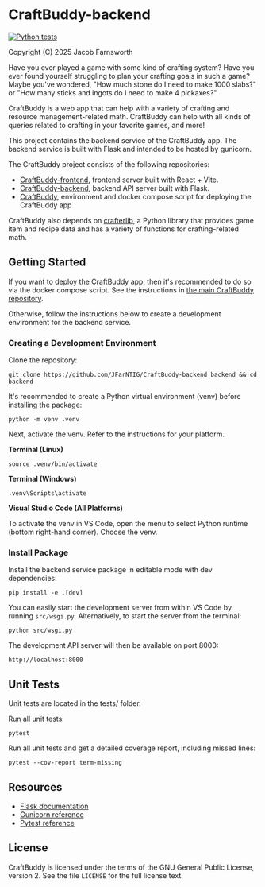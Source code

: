 # CraftBuddy-backend

[![Python tests](https://github.com/JFarNTIG/CraftBuddy-backend/actions/workflows/ci.yaml/badge.svg)](https://github.com/JFarNTIG/CraftBuddy-backend/actions/workflows/ci.yaml)

Copyright (C) 2025 Jacob Farnsworth

Have you ever played a game with some kind of crafting system? Have you ever found yourself struggling to plan your crafting goals in such a game? Maybe you've wondered, "How much stone do I need to make 1000 slabs?" or "How many sticks and ingots do I need to make 4 pickaxes?"

CraftBuddy is a web app that can help with a variety of crafting and resource management-related math. CraftBuddy can help with all kinds of queries related to crafting in your favorite games, and more!

This project contains the backend service of the CraftBuddy app. The backend service is built with Flask and intended to be hosted by gunicorn.

The CraftBuddy project consists of the following repositories:
* [CraftBuddy-frontend](https://github.com/JFarNTIG/CraftBuddy-frontend), frontend server built with React + Vite.
* [CraftBuddy-backend](https://github.com/JFarNTIG/CraftBuddy-backend), backend API server built with Flask.
* [CraftBuddy](https://github.com/JFarNTIG/CraftBuddy), environment and docker compose script for deploying the CraftBuddy app

CraftBuddy also depends on [crafterlib](https://github.com/JFarNTIG/crafterlib), a Python library that provides game item and recipe data and has a variety of functions for crafting-related math.

## Getting Started

If you want to deploy the CraftBuddy app, then it's recommended to do so via the docker compose script. See the instructions in [the main CraftBuddy repository](https://github.com/JFarNTIG/CraftBuddy).

Otherwise, follow the instructions below to create a development environment for the backend service.

### Creating a Development Environment

Clone the repository:
```
git clone https://github.com/JFarNTIG/CraftBuddy-backend backend && cd backend
```

It's recommended to create a Python virtual environment (venv) before installing the package:
```
python -m venv .venv
```

Next, activate the venv. Refer to the instructions for your platform.

**Terminal (Linux)**
```
source .venv/bin/activate
```

**Terminal (Windows)**
```
.venv\Scripts\activate
```

**Visual Studio Code (All Platforms)**

To activate the venv in VS Code, open the menu to select Python runtime (bottom right-hand corner). Choose the venv.


### Install Package

Install the backend service package in editable mode with dev dependencies:
```
pip install -e .[dev]
```

You can easily start the development server from within VS Code by running `src/wsgi.py`. Alternatively, to start the server from the terminal:
```
python src/wsgi.py
```

The development API server will then be available on port 8000:
```
http://localhost:8000
```

## Unit Tests

Unit tests are located in the tests/ folder.

Run all unit tests:

```
pytest
```

Run all unit tests and get a detailed coverage report, including missed lines:

```
pytest --cov-report term-missing
```

## Resources

* [Flask documentation](https://flask.palletsprojects.com/en/stable/)
* [Gunicorn reference](https://docs.gunicorn.org/en/stable/)
* [Pytest reference](https://docs.pytest.org/en/stable/)

## License

CraftBuddy is licensed under the terms of the GNU General Public License, version 2. See the file `LICENSE` for the full license text.